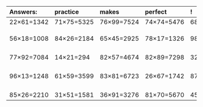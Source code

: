 | Answers: | practice | makes | perfect | ! |
| :--- | :--- | :--- | :--- | :--- |
| 22×61=1342 | 71×75=5325 | 76×99=7524 | 74×74=5476 | 68×77=5236 | 
|   |   |   |   |   | 
|   |   |   |   |   | 
|   |   |   |   |   | 
| 56×18=1008 | 84×26=2184 | 65×45=2925 | 78×17=1326 | 98×81=7938 | 
|   |   |   |   |   | 
|   |   |   |   |   | 
|   |   |   |   |   | 
|   |   |   |   |   | 
| 77×92=7084 | 14×21=294 | 82×57=4674 | 82×89=7298 | 32×41=1312 | 
|   |   |   |   |   | 
|   |   |   |   |   | 
|   |   |   |   |   | 
|   |   |   |   |   | 
| 96×13=1248 | 61×59=3599 | 83×81=6723 | 26×67=1742 | 87×26=2262 | 
|   |   |   |   |   | 
|   |   |   |   |   | 
|   |   |   |   |   | 
|   |   |   |   |   | 
| 85×26=2210 | 31×51=1581 | 36×91=3276 | 81×70=5670 | 45×71=3195 | 
